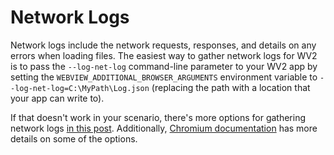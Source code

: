 # Network Logs
Network logs include the network requests, responses, and details on any errors when loading files. The easiest way to gather network logs for WV2 is to pass the `--log-net-log` command-line parameter to your WV2 app by setting the `WEBVIEW_ADDITIONAL_BROWSER_ARGUMENTS` environment variable to `--log-net-log=C:\MyPath\Log.json` (replacing the path with a location that your app can write to). 

If that doesn't work in your scenario, there's more options for gathering network logs [in this post](https://textslashplain.com/2020/01/17/capture-network-logs-from-edge-and-chrome/). Additionally, [Chromium documentation](https://dev.chromium.org/for-testers/providing-network-details) has more details on some of the options.